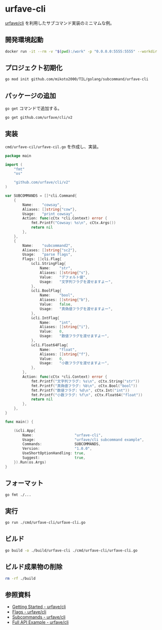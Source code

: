 # urfave-cli

[urfave/cli](https://cli.urfave.org/) を利用したサブコマンド実装のミニマムな例。


## 開発環境起動

```sh
docker run -it --rm -v "$(pwd):/work" -p "0.0.0.0:5555:5555" --workdir /work golang:1.22.1-bookworm
```


## プロジェクト初期化

```sh
go mod init github.com/mikoto2000/TIL/golang/subcommand/urfave-cli
```


## パッケージの追加

`go get` コマンドで追加する。

```sh
go get github.com/urfave/cli/v2
```


## 実装

`cmd/urfave-cil/urfave-cil.go` を作成し、実装。

```go
package main

import (
	"fmt"
	"os"

	"github.com/urfave/cli/v2"
)

var SUBCOMMANDS = []*cli.Command{
	{
		Name:    "cowsay",
		Aliases: []string{"cow"},
		Usage:   "print cowsay",
		Action: func(cCtx *cli.Context) error {
			fmt.Printf("Cowsay: %s\n", cCtx.Args())
			return nil
		},
	},
	{
		Name:    "subcommand2",
		Aliases: []string{"sc2"},
		Usage:   "parse flags",
		Flags: []cli.Flag{
			&cli.StringFlag{
				Name:    "str",
				Aliases: []string{"s"},
				Value:   "デフォルト値",
				Usage:   "文字列フラグを渡せますよー",
			},
			&cli.BoolFlag{
				Name:    "bool",
				Aliases: []string{"b"},
				Value:   false,
				Usage:   "真偽値フラグを渡せますよー",
			},
			&cli.IntFlag{
				Name:    "int",
				Aliases: []string{"i"},
				Value:   0,
				Usage:   "数値フラグを渡せますよー",
			},
			&cli.Float64Flag{
				Name:    "float",
				Aliases: []string{"f"},
				Value:   0,
				Usage:   "小数フラグを渡せますよー",
			},
		},
		Action: func(cCtx *cli.Context) error {
			fmt.Printf("文字列フラグ: %s\n", cCtx.String("str"))
			fmt.Printf("真偽値フラグ: %b\n", cCtx.Bool("bool"))
			fmt.Printf("数値フラグ: %d\n", cCtx.Int("int"))
			fmt.Printf("小数フラグ: %f\n", cCtx.Float64("float"))
			return nil
		},
	},
}

func main() {

	(&cli.App{
		Name:                   "urfave-cli",
		Usage:                  "urfave/cli subcommand example",
		Commands:               SUBCOMMANDS,
		Version:                "1.0.0",
		UseShortOptionHandling: true,
		Suggest:                true,
	}).Run(os.Args)
}
```


## フォーマット

```sh
go fmt ./...
```


## 実行

```sh
go run ./cmd/urfave-cli/urfave-cli.go
```


## ビルド

```sh
go build -o ./build/urfave-cli ./cmd/urfave-cli/urfave-cli.go
```


## ビルド成果物の削除

```sh
rm -rf ./build
```


## 参照資料

- [Getting Started - urfave/cli](https://cli.urfave.org/v2/getting-started/)
- [Flags - urfave/cli](https://cli.urfave.org/v2/examples/flags/)
- [Subcommands - urfave/cli](https://cli.urfave.org/v2/examples/subcommands/)
- [Full API Example - urfave/cli](https://cli.urfave.org/v2/examples/full-api-example/)

